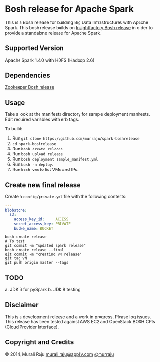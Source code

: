 # Bosh release for Apache Spark

This is a Bosh release for building Big Data Infrastructures with Apache Spark. This bosh release builds on [Insightfactory Bosh release][1] in order to provide a standalone release for Apache Spark.


## Supported Version

Apache Spark 1.4.0 with HDFS (Hadoop 2.6)

## Dependencies

[Zookeeper Bosh release][2]

## Usage

Take a look at the manifests directory for sample deployment manifests. Edit required variables with erb tags.

To build:

1. Run `git clone https://github.com/murraju/spark-boshrelease`
2. `cd spark-boshrelease`
3. Run `bosh create release`
4. Run `bosh upload release`
5. Run `bosh deployment sample_manifest.yml`
6. Run `bosh -n deploy`.
7. Run `bosh vms` to list VMs and IPs.

## Create new final release

Create a `config/private.yml` file with the following contents:

``` yaml
---
blobstore:
  s3:
    access_key_id:     ACCESS
    secret_access_key: PRIVATE
    bucke_name: BUCKET
```

```
bosh create release
# To test
git commit -m "updated spark release"
bosh create release --final
git commit -m "creating vN release"
git tag vN
git push origin master --tags
```


## TODO

a. JDK 6 for pySpark
b. JDK 8 testing

## Disclaimer

This is a development release and a work in progress. Please log issues. This release has been tested against AWS EC2 and OpenStack BOSH CPIs (Cloud Provider Interface).

## Copyright and Credits

&copy; 2014, Murali Raju <murali.raju@appliv.com> [@murraju][3]

[1]: https://github.com/murraju/insightfactory-boshrelease
[2]: https://github.com/murraju/zookeeper-boshrelease
[3]: http://twitter.com/murraju
